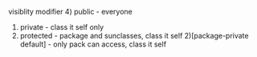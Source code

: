 visiblity modifier
4) public - everyone
1) private - class it self only
3) protected - package and sunclasses, class it self
2)[package-private default] - only pack can access, class it self
